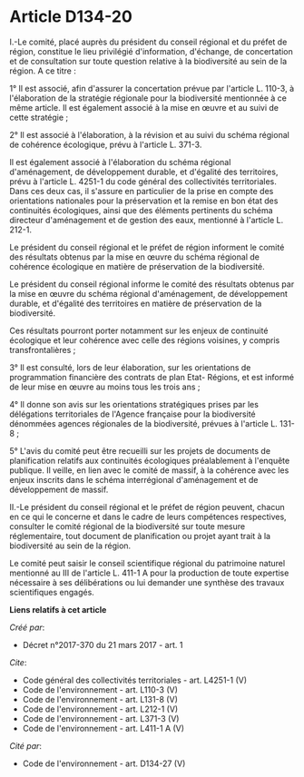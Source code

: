 # Article D134-20

I.-Le comité, placé auprès du président du conseil régional et du préfet de région, constitue le lieu privilégié
d'information, d'échange, de concertation et de consultation sur toute question relative à la biodiversité au sein de la
région. A ce titre :

1° Il est associé, afin d'assurer la concertation prévue par l'article L. 110-3, à l'élaboration de la stratégie régionale
pour la biodiversité mentionnée à ce même article. Il est également associé à la mise en œuvre et au suivi de cette
stratégie ;

2° Il est associé à l'élaboration, à la révision et au suivi du schéma régional de cohérence écologique, prévu à l'article L.
371-3.

Il est également associé à l'élaboration du schéma régional d'aménagement, de développement durable, et d'égalité des
territoires, prévu à l'article L. 4251-1 du code général des collectivités territoriales. Dans ces deux cas, il s'assure en
particulier de la prise en compte des orientations nationales pour la préservation et la remise en bon état des continuités
écologiques, ainsi que des éléments pertinents du schéma directeur d'aménagement et de gestion des eaux, mentionné à
l'article L. 212-1.

Le président du conseil régional et le préfet de région informent le comité des résultats obtenus par la mise en œuvre du
schéma régional de cohérence écologique en matière de préservation de la biodiversité.

Le président du conseil régional informe le comité des résultats obtenus par la mise en œuvre du schéma régional
d'aménagement, de développement durable, et d'égalité des territoires en matière de préservation de la biodiversité.

Ces résultats pourront porter notamment sur les enjeux de continuité écologique et leur cohérence avec celle des régions
voisines, y compris transfrontalières ;

3° Il est consulté, lors de leur élaboration, sur les orientations de programmation financière des contrats de plan Etat-
Régions, et est informé de leur mise en œuvre au moins tous les trois ans ;

4° Il donne son avis sur les orientations stratégiques prises par les délégations territoriales de l'Agence française pour la
biodiversité dénommées agences régionales de la biodiversité, prévues à l'article L. 131-8 ;

5° L'avis du comité peut être recueilli sur les projets de documents de planification relatifs aux continuités écologiques
préalablement à l'enquête publique. Il veille, en lien avec le comité de massif, à la cohérence avec les enjeux inscrits dans
le schéma interrégional d'aménagement et de développement de massif.

II.-Le président du conseil régional et le préfet de région peuvent, chacun en ce qui le concerne et dans le cadre de leurs
compétences respectives, consulter le comité régional de la biodiversité sur toute mesure réglementaire, tout document de
planification ou projet ayant trait à la biodiversité au sein de la région.

Le comité peut saisir le conseil scientifique régional du patrimoine naturel mentionné au III de l'article L. 411-1 A pour la
production de toute expertise nécessaire à ses délibérations ou lui demander une synthèse des travaux scientifiques engagés.

**Liens relatifs à cet article**

_Créé par_:

  - Décret n°2017-370 du 21 mars 2017 - art. 1

_Cite_:

  - Code général des collectivités territoriales - art. L4251-1 (V)
  - Code de l'environnement - art. L110-3 (V)
  - Code de l'environnement - art. L131-8 (V)
  - Code de l'environnement - art. L212-1 (V)
  - Code de l'environnement - art. L371-3 (V)
  - Code de l'environnement - art. L411-1 A (V)

_Cité par_:

  - Code de l'environnement - art. D134-27 (V)

